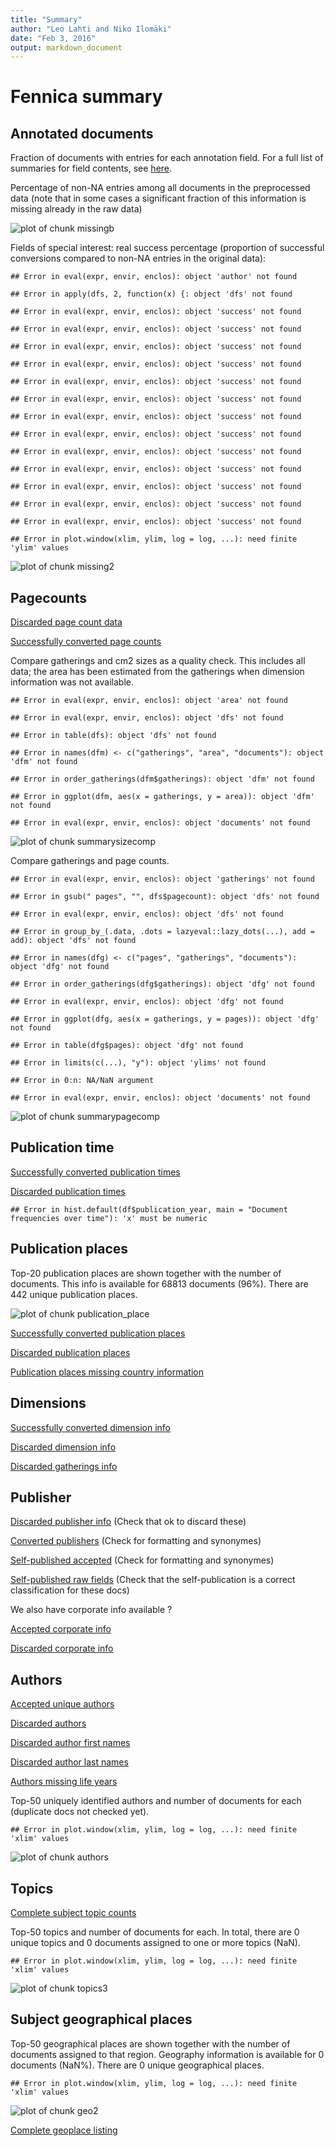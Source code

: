 ```yaml
---
title: "Summary"
author: "Leo Lahti and Niko Ilomäki"
date: "Feb 3, 2016"
output: markdown_document
---
```


# Fennica summary

## Annotated documents

Fraction of documents with entries for each annotation field. For a full list of summaries for field contents, see [here](https://github.com/rOpenGov/fennica/tree/master/inst/examples/output.tables).



Percentage of non-NA entries among all documents in the preprocessed data (note that in some cases a significant fraction of this information is missing already in the raw data)

![plot of chunk missingb](figure/missingb-1.png)


Fields of special interest: real success percentage (proportion of successful conversions compared to non-NA entries in the original data):


```
## Error in eval(expr, envir, enclos): object 'author' not found
```

```
## Error in apply(dfs, 2, function(x) {: object 'dfs' not found
```

```
## Error in eval(expr, envir, enclos): object 'success' not found
```

```
## Error in eval(expr, envir, enclos): object 'success' not found
```

```
## Error in eval(expr, envir, enclos): object 'success' not found
```

```
## Error in eval(expr, envir, enclos): object 'success' not found
```

```
## Error in eval(expr, envir, enclos): object 'success' not found
```

```
## Error in eval(expr, envir, enclos): object 'success' not found
```

```
## Error in eval(expr, envir, enclos): object 'success' not found
```

```
## Error in eval(expr, envir, enclos): object 'success' not found
```

```
## Error in eval(expr, envir, enclos): object 'success' not found
```

```
## Error in eval(expr, envir, enclos): object 'success' not found
```

```
## Error in eval(expr, envir, enclos): object 'success' not found
```

```
## Error in eval(expr, envir, enclos): object 'success' not found
```

```
## Error in eval(expr, envir, enclos): object 'success' not found
```

```
## Error in plot.window(xlim, ylim, log = log, ...): need finite 'ylim' values
```

![plot of chunk missing2](figure/missing2-1.png)

## Pagecounts

[Discarded page count data](https://github.com/rOpenGov/fennica/blob/master/inst/examples/output.tables/pagecount_discarded.csv)

[Successfully converted page counts](https://github.com/rOpenGov/fennica/blob/master/inst/examples/output.tables/pagecount_conversion.csv)

Compare gatherings and cm2 sizes as a quality check. This includes all data; the area has been estimated from the gatherings when dimension information was not available.


```
## Error in eval(expr, envir, enclos): object 'area' not found
```

```
## Error in eval(expr, envir, enclos): object 'dfs' not found
```

```
## Error in table(dfs): object 'dfs' not found
```

```
## Error in names(dfm) <- c("gatherings", "area", "documents"): object 'dfm' not found
```

```
## Error in order_gatherings(dfm$gatherings): object 'dfm' not found
```

```
## Error in ggplot(dfm, aes(x = gatherings, y = area)): object 'dfm' not found
```

```
## Error in eval(expr, envir, enclos): object 'documents' not found
```

![plot of chunk summarysizecomp](figure/summarysizecomp-1.png)

Compare gatherings and page counts. 


```
## Error in eval(expr, envir, enclos): object 'gatherings' not found
```

```
## Error in gsub(" pages", "", dfs$pagecount): object 'dfs' not found
```

```
## Error in eval(expr, envir, enclos): object 'dfs' not found
```

```
## Error in group_by_(.data, .dots = lazyeval::lazy_dots(...), add = add): object 'dfs' not found
```

```
## Error in names(dfg) <- c("pages", "gatherings", "documents"): object 'dfg' not found
```

```
## Error in order_gatherings(dfg$gatherings): object 'dfg' not found
```

```
## Error in eval(expr, envir, enclos): object 'dfg' not found
```

```
## Error in ggplot(dfg, aes(x = gatherings, y = pages)): object 'dfg' not found
```

```
## Error in table(dfg$pages): object 'dfg' not found
```

```
## Error in limits(c(...), "y"): object 'ylims' not found
```

```
## Error in 0:n: NA/NaN argument
```

```
## Error in eval(expr, envir, enclos): object 'documents' not found
```

![plot of chunk summarypagecomp](figure/summarypagecomp-1.png)

## Publication time

[Successfully converted publication times](output.tables/publication-time-accepted.csv)

[Discarded publication times](output.tables/publication-time-discarded.csv)


```
## Error in hist.default(df$publication_year, main = "Document frequencies over time"): 'x' must be numeric
```

## Publication places

Top-20 publication places are shown together with the number of documents. This info is available for 68813 documents (96%). There are 442 unique publication places.

![plot of chunk publication_place](figure/publication_place-1.png)

[Successfully converted publication places](https://github.com/rOpenGov/fennica/blob/master/inst/examples/output.tables/publication_place_accepted.csv)

[Discarded publication places](https://github.com/rOpenGov/fennica/blob/master/inst/examples/output.tables/publication_place_discarded.csv)

[Publication places missing country information](https://github.com/rOpenGov/fennica/blob/master/inst/examples/output.tables/publication_place_missingcountry.csv)



## Dimensions

[Successfully converted dimension info](https://github.com/rOpenGov/fennica/blob/master/inst/examples/output.tables/accepted_dimensions.csv)

[Discarded dimension info](https://github.com/rOpenGov/fennica/blob/master/inst/examples/output.tables/missing_dimensions.csv)

[Discarded gatherings info](https://github.com/rOpenGov/fennica/blob/master/inst/examples/output.tables/missing_gatherings.csv)


## Publisher 

[Discarded publisher info](https://github.com/rOpenGov/fennica/blob/master/inst/examples/output.tables/publisher_discarded.csv) (Check that ok to discard these)

[Converted publishers](https://github.com/rOpenGov/fennica/blob/master/inst/examples/output.tables/publisher_accepted.csv) (Check for formatting and synonymes)

[Self-published accepted](https://github.com/rOpenGov/fennica/blob/master/inst/examples/output.tables/self_published_accepted.csv) (Check for formatting and synonymes)

[Self-published raw fields](https://github.com/rOpenGov/fennica/blob/master/inst/examples/output.tables/self_published_rawfields.csv) (Check that the self-publication is a correct classification for these docs)



We also have corporate info available ?

[Accepted corporate info](https://github.com/rOpenGov/fennica/blob/master/inst/examples/output.tables/corporate_accepted.csv)

[Discarded corporate info](https://github.com/rOpenGov/fennica/blob/master/inst/examples/output.tables/corporate_discarded.csv)


## Authors

[Accepted unique authors](https://github.com/rOpenGov/fennica/blob/master/inst/examples/output.tables/author_accepted.csv)

[Discarded authors](https://github.com/rOpenGov/fennica/blob/master/inst/examples/output.tables/author_discarded.csv)

[Discarded author first names](output.tables/author_name_discarded_first.csv)

[Discarded author last names](output.tables/author_name_discarded_last.csv)

[Authors missing life years](output.tables/authors_missing_lifeyears.csv)


Top-50 uniquely identified authors and number of documents for each (duplicate docs not checked yet).


```
## Error in plot.window(xlim, ylim, log = log, ...): need finite 'xlim' values
```

![plot of chunk authors](figure/authors-1.png)


## Topics






[Complete subject topic counts](https://github.com/rOpenGov/fennica/blob/master/inst/examples/output.tables/subjecttopics.tab)

Top-50 topics and number of documents for each. In total, there are 0 unique topics and 0 documents assigned to one or more topics (NaN).


```
## Error in plot.window(xlim, ylim, log = log, ...): need finite 'xlim' values
```

![plot of chunk topics3](figure/topics3-1.png)


## Subject geographical places



Top-50 geographical places are shown together with the number of documents assigned to that region. Geography information is available for 0 documents (NaN%). There are 0 unique geographical places.


```
## Error in plot.window(xlim, ylim, log = log, ...): need finite 'xlim' values
```

![plot of chunk geo2](figure/geo2-1.png)



[Complete geoplace listing](https://github.com/rOpenGov/fennica/blob/master/inst/examples/output.tables/geoplaces.csv)
